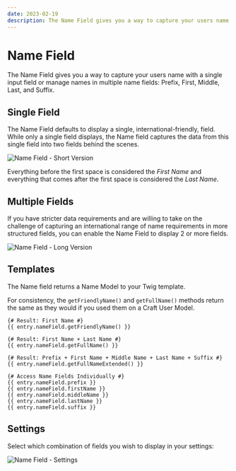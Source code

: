 ```yaml
---
date: 2023-02-19
description: The Name Field gives you a way to capture your users name with a single input field or manage names in multiple name fields including Prefix, First, Middle, Last, and Suffix.
---
```


# Name Field

The Name Field gives you a way to capture your users name with a single input field or manage names in multiple name fields: Prefix, First, Middle, Last, and Suffix.

## Single Field

The Name Field defaults to display a single, international-friendly, field. While only a single field displays, the Name field captures the data from this single field into two fields behind the scenes.

![Name Field - Short Version](./images/fields/sprout-name-single.png)

Everything before the first space is considered the _First Name_ and everything that comes after the first space is considered the _Last Name_.

## Multiple Fields

If you have stricter data requirements and are willing to take on the challenge of capturing an international range of name requirements in more structured fields, you can enable the Name Field to display 2 or more fields.

![Name Field - Long Version](./images/fields/sprout-name-multiple.png)

## Templates

The Name field returns a Name Model to your Twig template.

For consistency, the `getFriendlyName()` and `getFullName()` methods return the same as they would if you used them on a Craft User Model.

``` twig
{# Result: First Name #}
{{ entry.nameField.getFriendlyName() }}

{# Result: First Name + Last Name #}
{{ entry.nameField.getFullName() }}

{# Result: Prefix + First Name + Middle Name + Last Name + Suffix #}
{{ entry.nameField.getFullNameExtended() }}

{# Access Name Fields Individually #}
{{ entry.nameField.prefix }}
{{ entry.nameField.firstName }}
{{ entry.nameField.middleName }}
{{ entry.nameField.lastName }}
{{ entry.nameField.suffix }}
```

## Settings

Select which combination of fields you wish to display in your settings:

![Name Field - Settings](./images/fields/sprout-name-field-settings.png) 
